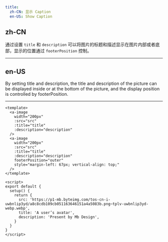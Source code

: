 ```yaml
title:
  zh-CN: 显示 Caption
  en-US: Show Caption
```

## zh-CN

通过设置 `title` 和 `description` 可以将图片的标题和描述显示在图片内部或者底部，显示的位置通过 `footerPosition` 控制。

---

## en-US

By setting title and description, the title and description of the picture can be displayed inside or at the bottom of the picture, and the display position is controlled by footerPosition.

---

```vue
<template>
  <a-image
    width="200px"
    :src="src"
    :title="title"
    :description="description"
  />
  <a-image
    width="200px"
    :src="src"
    :title="title"
    :description="description"
    footerPosition="outer"
    style="margin-left: 67px; vertical-align: top;"
  />
</template>

<script>
export default {
  setup() {
    return {
      src: 'https://p1-mb.byteimg.com/tos-cn-i-uwbnlip3yd/a8c8cdb109cb051163646151a4a5083b.png~tplv-uwbnlip3yd-webp.webp',
      title: 'A user’s avatar',
      description: 'Present by Mb Design',
    }
  }
}
</script>
```
